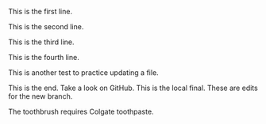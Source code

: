 This is the first line.


This is the second line.


This is the third line.


This is the fourth line.


This is another test to practice updating a file.


This is the end. Take a look on GitHub. This is the local final. These are edits for the new branch.


The toothbrush requires Colgate toothpaste.